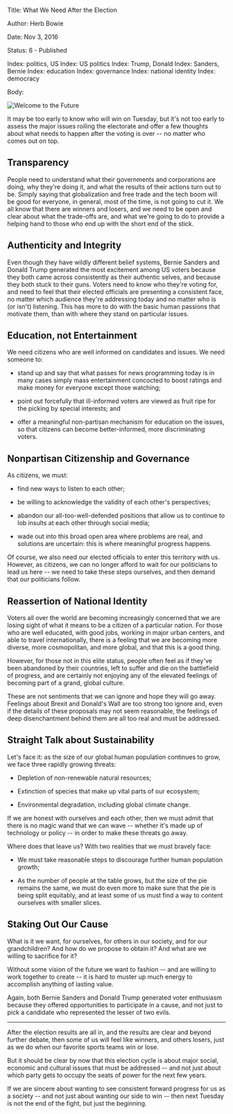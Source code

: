 Title:  What We Need After the Election

Author: Herb Bowie

Date:   Nov 3, 2016

Status: 6 - Published

Index: politics, US
Index: US politics
Index: Trump, Donald
Index: Sanders, Bernie
Index: education
Index: governance
Index: national identity
Index: democracy

Body:   
 
<p><img class="img-top-right" style="max-width: 100%; height: auto;" src="../../images/welcome-to-the-future.jpg" alt="Welcome to the Future" title="Welcome to the Future" /></p>

It may be too early to know who will win on Tuesday, but it's not too early to assess the major issues roiling the electorate and offer a few thoughts about what needs to happen after the voting is over -- no matter who comes out on top.

## Transparency

People need to understand what their governments and corporations are doing, why they're doing it, and what the results of their actions turn out to be. Simply saying that globalization and free trade and the tech boom will be good for everyone, in general, most of the time, is not going to cut it. We all know that there are winners and losers, and we need to be open and clear about what the trade-offs are, and what we're going to do to provide a helping hand to those who end up with the short end of the stick.

## Authenticity and Integrity

Even though they have wildly different belief systems, Bernie Sanders and Donald Trump generated the most excitement among US voters because they both came across consistently as their authentic selves, and because they both stuck to their guns. Voters need to know who they're voting for, and need to feel that their elected officials are presenting a consistent face, no matter which audience they're addressing today and no matter who is (or isn't) listening. This has more to do with the basic human passions that motivate them, than with where they stand on particular issues.

## Education, not Entertainment

We need citizens who are well informed on candidates and issues. We need someone to:

* stand up and say that what passes for news programming today  is in many cases simply mass entertainment concocted to boost ratings and make money for everyone except those watching;

* point out forcefully that ill-informed voters are viewed as fruit ripe for the picking by special interests; and

* offer a meaningful non-partisan mechanism for education on the issues, so that citizens can become better-informed, more discriminating voters.

## Nonpartisan Citizenship and Governance

As citizens, we must:

* find new ways to listen to each other;

* be willing to acknowledge the validity of each other's perspectives;

* abandon our all-too-well-defended positions that allow us to continue to lob insults at each other through social media;

* wade out into this broad open area where problems are real, and solutions are uncertain: this is where meaningful progress happens.

Of course, we also need our elected officials to enter this territory with us. However, as citizens, we can no longer afford to wait for our politicians to lead us here -- we need to take these steps ourselves, and then demand that our politicians follow.

## Reassertion of National Identity

Voters all over the world are becoming increasingly concerned that we are losing sight of what it means to be a citizen of a particular nation. For those who are well educated, with good jobs, working in major urban centers, and able to travel internationally, there is a feeling that we are becoming more diverse, more cosmopolitan, and more global, and that this is a good thing.

However, for those not in this elite status, people often feel as if they've been abandoned by their countries, left to suffer and die on the battlefield of progress, and are certainly not enjoying any of the elevated feelings of becoming part of a grand, global culture.

These are not sentiments that we can ignore and hope they will go away. Feelings about Brexit and Donald's Wall are too strong too ignore and, even if the details of these proposals may not seem reasonable, the feelings of deep disenchantment behind them are all too real and must be addressed.

## Straight Talk about Sustainability

Let's face it: as the size of our global human population continues to grow, we face three rapidly growing threats:

* Depletion of non-renewable natural resources;

* Extinction of species that make up vital parts of our ecosystem;

* Environmental degradation, including global climate change.

If we are honest with ourselves and each other, then we must admit that there is no magic wand that we can wave -- whether it's made up of technology or policy -- in order to make these threats go away.

Where does that leave us? With two realities that we must bravely face:

* We must take reasonable steps to discourage further human population growth;

* As the number of people at the table grows, but the size of the pie remains the same, we must do even more to make sure that the pie is being split equitably, and at least some of us must find a way to content ourselves with smaller slices.

## Staking Out Our Cause

What is it we want, for ourselves, for others in our society, and for our grandchildren? And how do we propose to obtain it? And what are we willing to sacrifice for it?

Without some vision of the future we want to fashion -- and are willing to work together to create -- it is hard to muster up much energy to accomplish anything of lasting value.

Again, both Bernie Sanders and Donald Trump generated voter enthusiasm because they offered opportunities to participate in a cause, and not just to pick a candidate who represented the lesser of two evils.

----

After the election results are all in, and the results are clear and beyond further debate, then some of us will feel like winners, and others losers, just as we do when our favorite sports teams win or lose.

But it should be clear by now that this election cycle is about major social, economic and cultural issues that must be addressed -- and not just about which party gets to occupy the seats of power for the next few years.

If we are sincere about wanting to see consistent forward progress for us as a society -- and not just about wanting our side to win -- then next Tuesday is not the end of the fight, but just the beginning.


